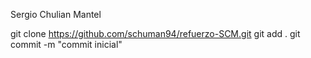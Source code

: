 Sergio Chulian Mantel

git clone https://github.com/schuman94/refuerzo-SCM.git
git add .
git commit -m "commit inicial"

